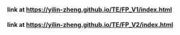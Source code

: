 #### link at https://yilin-zheng.github.io/TE/FP_V1/index.html

#### link at https://yilin-zheng.github.io/TE/FP_V2/index.html
